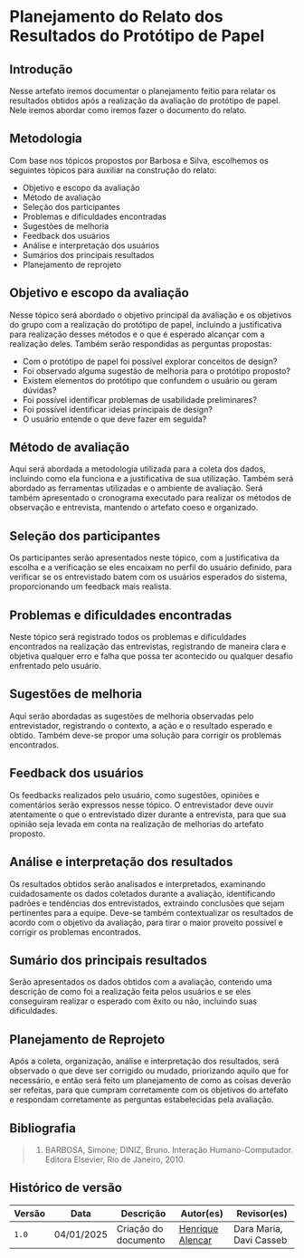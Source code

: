 # **Planejamento do Relato dos Resultados do Protótipo de Papel**

## Introdução

Nesse artefato iremos documentar o planejamento feitio para relatar os resultados obtidos após a realização da avaliação do protótipo de papel. Nele iremos abordar como iremos fazer o documento do relato.

## Metodologia

Com base nos tópicos propostos por Barbosa e Silva, escolhemos os seguintes tópicos para auxiliar na construção do relato:

* Objetivo e escopo da avaliação
* Método de avaliação
* Seleção dos participantes
* Problemas e dificuldades encontradas
* Sugestões de melhoria
* Feedback dos usuários
* Análise e interpretação dos usuários
* Sumários dos principais resultados
* Planejamento de reprojeto

## Objetivo e escopo da avaliação

Nesse tópico será abordado o objetivo principal da avaliação e os objetivos do grupo com a realização do protótipo de papel, incluindo a justificativa para realização desses métodos e o que é esperado alcançar com a realização deles. Também serão respondidas as perguntas propostas:

* Com o protótipo de papel foi possível explorar conceitos de design?
* Foi observado alguma sugestão de melhoria para o protótipo proposto?
* Existem elementos do protótipo que confundem o usuário ou geram dúvidas?
* Foi possível identificar problemas de usabilidade preliminares?
* Foi possível identificar ideias principais de design?
* O usuário entende o que deve fazer em seguida?

## Método de avaliação

Aqui será abordada a metodologia utilizada para a coleta dos dados, incluindo como ela funciona e a justificativa de sua utilização. Também será abordado as ferramentas utilizadas e o ambiente de avaliação. Será também apresentado o cronograma executado para realizar os métodos de observação e entrevista, mantendo o artefato coeso e organizado.

## Seleção dos participantes

Os participantes serão apresentados neste tópico, com a justificativa da escolha e a verificação se eles encaixam no perfil do usuário definido, para verificar se os entrevistado batem com os usuários esperados do sistema, proporcionando um feedback mais realista.

## Problemas e dificuldades encontradas

Neste tópico será registrado todos os problemas e dificuldades encontrados na realização das entrevistas, registrando de maneira clara e objetiva qualquer erro e falha que possa ter acontecido ou qualquer desafio enfrentado pelo usuário.

## Sugestões de melhoria

Aqui serão abordadas as sugestões de melhoria observadas pelo entrevistador, registrando o contexto, a ação e o resultado esperado e obtido. Também deve-se propor uma solução para corrigir os problemas encontrados.

## Feedback dos usuários

Os feedbacks realizados pelo usuário, como sugestões, opiniões e comentários serão expressos nesse tópico. O entrevistador deve ouvir atentamente o que o entrevistado dizer durante a entrevista, para que sua opinião seja levada em conta na realização de melhorias do artefato proposto.

## Análise e interpretação dos resultados

Os resultados obtidos serão analisados e interpretados, examinando cuidadosamente os dados coletados durante a avaliação, identificando padrões e tendências dos entrevistados, extraindo conclusões que sejam pertinentes para a equipe. Deve-se também contextualizar os resultados de acordo com o objetivo da avaliação, para tirar o maior proveito possível e corrigir os problemas encontrados.

## Sumário dos principais resultados

Serão apresentados os dados obtidos com a avaliação, contendo uma descrição de como foi a realização feita pelos usuários e se eles conseguiram realizar o esperado com êxito ou não, incluindo suas dificuldades.

## Planejamento de Reprojeto

Após a coleta, organização, análise e interpretação dos resultados, será observado o que deve ser corrigido ou mudado, priorizando aquilo que for necessário, e então será feito um planejamento de como as coisas deverão ser refeitas, para que cumpram corretamente com os objetivos do artefato e respondam corretamente as perguntas estabelecidas pela avaliação.

## Bibliografia

> 1. BARBOSA, Simone; DINIZ, Bruno. Interação Humano-Computador. Editora Elsevier, Rio de Janeiro, 2010.

## Histórico de versão

| Versão | Data       | Descrição                             | Autor(es)                                       | Revisor(es)             |
| ------ | ---------- | ------------------------------------- | ----------------------------------------------- | ----------------------- |
| `1.0`  | 04/01/2025 | Criação do documento                  | [Henrique Alencar](https://github.com/henryqma) | Dara Maria, Davi Casseb |